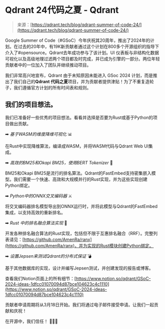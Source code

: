 <!--yml

category: 未分类

date: 2024-05-29 13:20:28

-->

# Qdrant 24代码之夏 - Qdrant

> 来源：[https://qdrant.tech/blog/qdrant-summer-of-code-24/](https://qdrant.tech/blog/qdrant-summer-of-code-24/)

Google Summer of Code（#GSoC）今年庆祝其20周年，推出了2024年的计划。在过去的20年中，有19K新贡献者通过这个计划在800多个开源组织的指导下介入了#opensource。Qdrant去年成功参与了该计划。UI 仪表板与非结构化数据可视化以及高级地理过滤两个项目都及时完成，并已成为引擎的一部分。两位年轻贡献者中的一位加入了团队并继续推动项目。

我们非常高兴地宣布，Qdrant 由于未知原因未能进入 GSoc 2024 计划，而是推出了我们自己的**Qdrant 代码之夏**项目，并为贡献者提供津贴！为了不重复造轮子，我们遵循官方计划的所有时间表和规则。

## 我们的项目想法。

我们已准备好一些优秀的项目想法。看看并选择是否要为Rust或基于Python的项目做出贡献。

➡ *基于WASM的维度降维可视化* 📊

在Rust中实现降维算法，编译成WASM，并将WASM代码与Qdrant Web UI集成。

➡ *高效的BM25和Okapi BM25，使用BERT Tokenizer* 🥇

BM25和Okapi BM25是流行的排名算法。Qdrant的FastEmbed支持密集嵌入模型。我们需要一个快速、高效和大规模并行的Rust实现，并为这些实现创建Python绑定。

➡ *Python中的ONNX交叉编码器* ⚔️

将交叉编码器排名模型导出到ONNX运行时，并将此模型与Qdrant的FastEmbed集成，以支持高效的重新排名。

➡ *Rust 中的排名融合算法实现* 🧪

开发各种排名融合算法的Rust实现，包括但不限于互惠排名融合（RRF）。完整列表请见：[https://github.com/AmenRa/ranx](https://github.com/AmenRa/ranx)，并为实现的Rust模块创建Python绑定。

➡ *设置Jepsen来测试Qdrant的分布式保证* 💣

基于其他数据库的实现，设计并编写Jepsen测试，并创建发现的报告或博客。

查看我们Notion页面上的所有细节：[https://www.notion.so/qdrant/GSoC-2024-ideas-1dfcc01070094d87bce104623c4c1110](https://www.notion.so/qdrant/GSoC-2024-ideas-1dfcc01070094d87bce104623c4c1110)

贡献者申请周期将从3月18日开始。我们将通过电子邮件接受申请。让我们一起贡献和庆祝！

在开源中，我们信任！ 🦀🤘🚀
